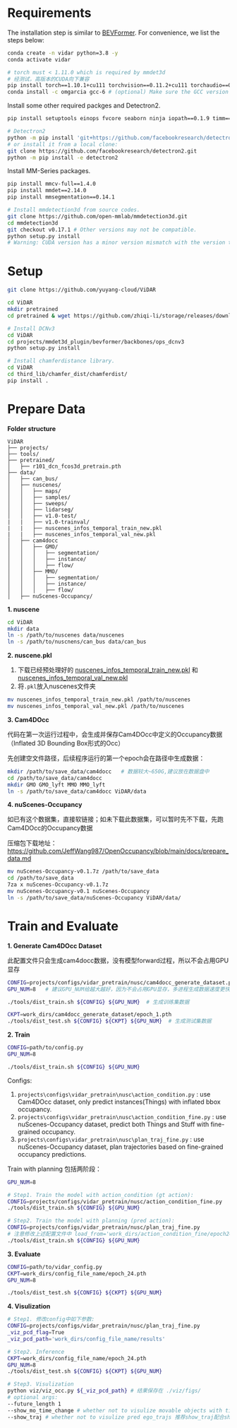 # Requirements

The installation step is similar to [BEVFormer](https://github.com/fundamentalvision/BEVFormer/blob/master/docs/install.md).
For convenience, we list the steps below:
```bash
conda create -n vidar python=3.8 -y
conda activate vidar

# torch must < 1.11.0 which is required by mmdet3d
# 经测试，高版本的CUDA向下兼容
pip install torch==1.10.1+cu111 torchvision==0.11.2+cu111 torchaudio==0.10.1 -f https://download.pytorch.org/whl/cu111/torch_stable.html
conda install -c omgarcia gcc-6 # (optional) Make sure the GCC version compatible with CUDA
```

Install some other required packges and Detectron2.
```bash
pip install setuptools einops fvcore seaborn ninja iopath==0.1.9 timm==0.6.13  typing-extensions==4.5.0 pylint ipython==8.12  numpy==1.19.5 matplotlib==3.5.2 numba==0.48.0 pandas==1.4.4 scikit-image==0.19.3 casadi==3.5.5 pytorch-lightning==1.2.5 lyft_dataset_sdk nuscenes-devkit plyfile networkx==2.2 trimesh==2.35.39 yapf==0.40.1

# Detectron2
python -m pip install 'git+https://github.com/facebookresearch/detectron2.git'
# or install it from a local clone:
git clone https://github.com/facebookresearch/detectron2.git
python -m pip install -e detectron2
```


Install MM-Series packages.
```bash
pip install mmcv-full==1.4.0
pip install mmdet==2.14.0
pip install mmsegmentation==0.14.1

# Install mmdetection3d from source codes.
git clone https://github.com/open-mmlab/mmdetection3d.git
cd mmdetection3d
git checkout v0.17.1 # Other versions may not be compatible.
python setup.py install 
# Warning: CUDA version has a minor version mismatch with the version that was used to compile PyTorch(11.1). Most likely this shouldn't be a problem. 不影响编译
```


# Setup
```bash
git clone https://github.com/yuyang-cloud/ViDAR

cd ViDAR
mkdir pretrained
cd pretrained & wget https://github.com/zhiqi-li/storage/releases/download/v1.0/r101_dcn_fcos3d_pretrain.pth

# Install DCNv3
cd ViDAR
cd projects/mmdet3d_plugin/bevformer/backbones/ops_dcnv3
python setup.py install

# Install chamferdistance library.
cd ViDAR
cd third_lib/chamfer_dist/chamferdist/
pip install .
```


# Prepare Data

**Folder structure**
```
ViDAR
├── projects/
├── tools/
├── pretrained/
│   ├── r101_dcn_fcos3d_pretrain.pth
├── data/
│   ├── can_bus/
│   ├── nuscenes/
│   │   ├── maps/
│   │   ├── samples/
│   │   ├── sweeps/
│   │   ├── lidarseg/
│   │   ├── v1.0-test/
|   |   ├── v1.0-trainval/
|   |   ├── nuscenes_infos_temporal_train_new.pkl
|   |   ├── nuscenes_infos_temporal_val_new.pkl
│   ├── cam4docc
│   │   ├── GMO/
│   │   │   ├── segmentation/
│   │   │   ├── instance/
│   │   │   ├── flow/
│   │   ├── MMO/
│   │   │   ├── segmentation/
│   │   │   ├── instance/
│   │   │   ├── flow/
│   ├── nuScenes-Occupancy/
```

**1. nuscene**
```bash
cd ViDAR
mkdir data
ln -s /path/to/nuscenes data/nuscenes
ln -s /path/to/nuscnens/can_bus data/can_bus
```

**2. nuscene.pkl**

1) 下载已经预处理好的 [nuscenes_infos_temporal_train_new.pkl](https://github.com/yuyang-cloud/ViDAR/releases/tag/nuscenes_infos_temporal_train_new.pkl) 和 [nuscenes_infos_temporal_val_new.pkl](https://github.com/yuyang-cloud/ViDAR/releases/tag/nuscenes_infos_temporal_val_new.pkl)
2) 将```.pkl```放入nuscenes文件夹

```bash
mv nuscenes_infos_temporal_train_new.pkl /path/to/nuscenes
mv nuscenes_infos_temporal_val_new.pkl /path/to/nuscenes
```

**3. Cam4DOcc**

代码在第一次运行过程中，会生成并保存Cam4DOcc中定义的Occupancy数据（Inflated 3D Bounding Box形式的Occ）

先创建空文件路径，后续程序运行的第一个epoch会在路径中生成数据：
```bash
mkdir /path/to/save_data/cam4docc   # 数据较大~650G,建议放在数据盘中
cd /path/to/save_data/cam4docc
mkdir GMO GMO_lyft MMO MMO_lyft
ln -s /path/to/save_data/cam4docc ViDAR/data
```

**4. nuScenes-Occupancy**

如已有这个数据集，直接软链接；如未下载此数据集，可以暂时先不下载，先跑Cam4DOcc的Occupancy数据

压缩包下载地址：
https://github.com/JeffWang987/OpenOccupancy/blob/main/docs/prepare_data.md

```bash
mv nuScenes-Occupancy-v0.1.7z /path/to/save_data
cd /path/to/save_data
7za x nuScenes-Occupancy-v0.1.7z
mv nuScenes-Occupancy-v0.1 nuScenes-Occupancy
ln -s /path/to/save_data/nuScenes-Occupancy ViDAR/data/
```




# Train and Evaluate

**1. Generate Cam4DOcc Dataset**

此配置文件只会生成cam4docc数据，没有模型forward过程，所以不会占用GPU显存

```bash
CONFIG=projects/configs/vidar_pretrain/nusc/cam4docc_generate_dataset.py
GPU_NUM=8   # 建议GPU_NUM给越大越好，因为不会占用GPU显存，多进程生成数据速度更快；8卡约1~2天

./tools/dist_train.sh ${CONFIG} ${GPU_NUM}  # 生成训练集数据

CKPT=work_dirs/cam4docc_generate_dataset/epoch_1.pth
./tools/dist_test.sh ${CONFIG} ${CKPT} ${GPU_NUM}  # 生成测试集数据
```


**2. Train**

```bash
CONFIG=path/to/config.py
GPU_NUM=8

./tools/dist_train.sh ${CONFIG} ${GPU_NUM}
```
Configs:

1) ```projects\configs\vidar_pretrain\nusc\action_condition.py``` : use Cam4DOcc dataset, only predict instances(Things) with inflated bbox occupancy.
2) ```projects\configs\vidar_pretrain\nusc\action_condition_fine.py``` : use nuScenes-Occupancy dataset, predict both Things and Stuff with fine-grained occupancy.
3) ```projects\configs\vidar_pretrain\nusc\plan_traj_fine.py``` : use nuScenes-Occupancy dataset, plan trajectories based on fine-grained occupancy predictions.

Train with planning 包括两阶段：
```bash
GPU_NUM=8

# Step1. Train the model with action_condition (gt action):
CONFIG=projects/configs/vidar_pretrain/nusc/action_condition_fine.py
./tools/dist_train.sh ${CONFIG} ${GPU_NUM}

# Step2. Train the model with planning (pred action):
CONFIG=projects/configs/vidar_pretrain/nusc/plan_traj_fine.py
# 注意修改上述配置文件中 load_from='work_dirs/action_condition_fine/epoch24.pth'为Step1的预训练权重
./tools/dist_train.sh ${CONFIG} ${GPU_NUM}
```

**3. Evaluate**

```bash
CONFIG=path/to/vidar_config.py
CKPT=work_dirs/config_file_name/epoch_24.pth
GPU_NUM=8

./tools/dist_test.sh ${CONFIG} ${CKPT} ${GPU_NUM}
```

**4. Visulization**

```bash
# Step1. 修改config中如下参数:
CONFIG=projects/configs/vidar_pretrain/nusc/plan_traj_fine.py
_viz_pcd_flag=True
_viz_pcd_path='work_dirs/config_file_name/results'

# Step2. Inference
CKPT=work_dirs/config_file_name/epoch_24.pth
GPU_NUM=8
./tools/dist_test.sh ${CONFIG} ${CKPT} ${GPU_NUM}

# Step3. Visulization
python viz/viz_occ.py ${_viz_pcd_path} # 结果保存在 ./viz/figs/
# optional args:
--future_length 1 
--show_mo_time_change # whether not to visulize movable objects with time_change colors
--show_traj # whether not to visulize pred ego_trajs 推荐show_traj配合show_mo_time_change使用，并将future_length调到3及以上
```